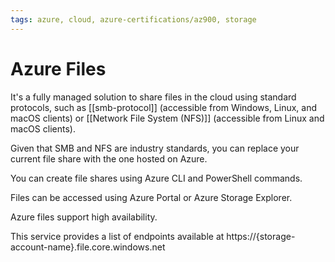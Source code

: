 ```yaml
---
tags: azure, cloud, azure-certifications/az900, storage
---
```


# Azure Files

It's a fully managed solution to share files in the cloud using standard protocols, such as [[smb-protocol]] (accessible from Windows, Linux, and macOS clients) or [[Network File System (NFS)]] (accessible from Linux and macOS clients).

Given that SMB and NFS are industry standards, you can replace your current file share with the one hosted on Azure.

You can create file shares using Azure CLI and PowerShell commands.

Files can be accessed using Azure Portal or Azure Storage Explorer.

Azure files support high availability.

This service provides a list of endpoints available at  https://{storage-account-name}.file.core.windows.net
